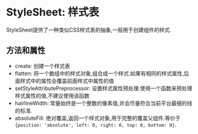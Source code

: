 # StyleSheet: 样式表 

StyleSheet提供了一种类似CSS样式表的抽象,一般用于创建组件的样式.

## 方法和属性

* create: 创建一个样式表
* flatten: 将一个数组中的样式对象,组合成一个样式.如果有相同的样式属性,后面样式中的属性会覆盖前面样式中属性的值
* setStyleAttributePreprocessor: 设置样式属性预处理.使用一个函数来预处理样式属性的值,不建议使用该函数
* hairlineWidth: 常量始终是一个整数的像素值,并会尽量符合当前平台最细的线的标准.
* absoluteFill: 绝对覆盖,返回一个样式对象,用于完整的覆盖父组件.等价于`{position: 'absolute', left: 0, right: 0, top: 0, bottom: 0}`.

